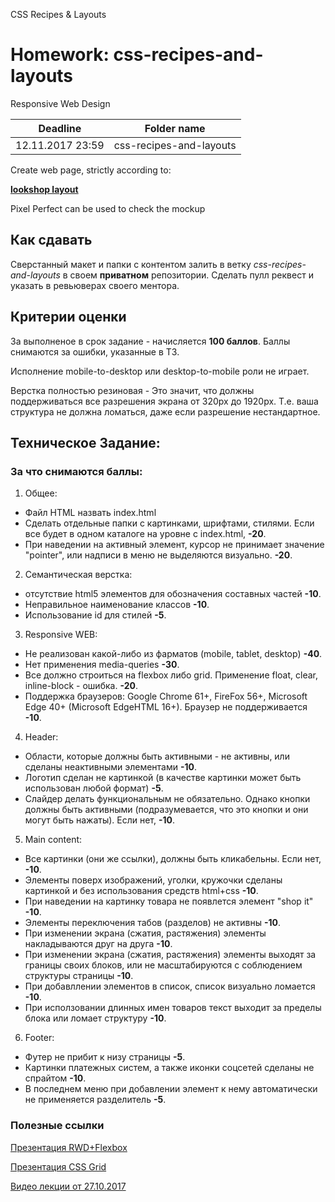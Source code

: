 CSS Recipes & Layouts

# Homework: css-recipes-and-layouts

Responsive Web Design

| Deadline  | Folder name |
|-----------|-------------|
| 12.11.2017 23:59 | css-recipes-and-layouts |

Create web page, strictly according to:

**[lookshop layout](https://github.com/StanislauZubovich/UXMiniLab/tree/2017-Q3/designs/responsive)**

Pixel Perfect can be used to check the mockup

## Как сдавать

Сверстанный макет и папки с контентом залить в ветку *css-recipes-and-layouts* в своем **приватном** репозитории. Сделать пулл реквест и указать в ревьюверах своего ментора.

## Критерии оценки

За выполненое в срок задание - начисляется **100 баллов**. Баллы снимаются за ошибки, указанные в ТЗ.

Исполнение mobile-to-desktop или desktop-to-mobile роли не играет.

Верстка полностью резиновая - Это значит, что должны поддерживаться все разрешения экрана от 320px до 1920px. Т.е. ваша структура не должна ломаться, даже если разрешение нестандартное.

## Техническое Задание:

### За что снимаются баллы:

1. Общее:

- Файл HTML назвать index.html
- Сделать отдельные папки с картинками, шрифтами, стилями. Если все будет в одном каталоге на уровне с index.html, **-20**.
- При наведении на активный элемент, курсор не принимает значение "pointer", или надписи в меню не выделяются визуально. **-20**.

2. Семантическая верстка:

- отсутствие html5 элементов для обозначения составных частей **-10**.
- Неправильное наименование классов **-10**.
- Использование id для стилей **-5**.

3. Responsive WEB:

- Не реализован какой-либо из фарматов (mobile, tablet, desktop) **-40**.
- Нет применения media-queries **-30**.
- Все должно строиться на flexbox либо grid. Применение float, clear, inline-block - ошибка. **-20**.
- Поддержка браузеров: Google Chrome 61+, FireFox 56+, Microsoft Edge 40+ (Microsoft EdgeHTML 16+). Браузер не поддерживается **-10**.

4. Header:

- Области, которые должны быть активными - не активны, или сделаны неактивными элементами **-10**.
- Логотип сделан не картинкой (в качестве картинки может быть использован любой формат) **-5**.
- Слайдер делать функциональным не обязательно. Однако кнопки должны быть активными (подразумевается, что это кнопки и они могут быть нажаты). Если нет, **-10**.

5. Main content:

- Все картинки (они же ссылки), должны быть кликабельны. Если нет, **-10**.
- Элементы поверх изображений, уголки, кружочки сделаны картинкой и без использования средств html+css **-10**.
- При наведении на картинку товара не появлется элемент "shop it" **-10**.
- Элементы переключения табов (разделов) не активны **-10**.
- При изменении экрана (сжатия, растяжения) элементы накладываются друг на друга **-10**.
- При изменении экрана (сжатия, растяжения) элементы выходят за границы своих блоков, или не масштабируются с соблюдением структуры страницы **-10**.
- При добавллении элементов в список, список визуально ломается **-10**.
- При исползовании длинных имен товаров текст выходит за пределы блока или ломает структуру **-10**.

6. Footer:

- Футер не прибит к низу страницы **-5**.
- Картинки платежных систем, а также иконки соцсетей сделаны не спрайтом **-10**.
- В последнем меню при добавлении элемент к нему автоматически не применяется разделитель **-5**.

### Полезные ссылки

[Презентация RWD+Flexbox](https://github.com/rolling-scopes/front-end-course/wiki/Responsive-Web-Design.-Flexbox)

[Презентация CSS Grid](http://slides.com/ra_levis/deck)

[Видео лекции от 27.10.2017](https://youtu.be/k2GtDJKC6HQ)
